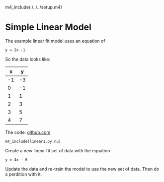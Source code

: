 
m4_include(./../../setup.m4)

# Simple Linear Model

The example linear fit model uses an equation of 

```
y = 2x -1 
```

So the data looks like:

| x | y |
|-----|-----|
| -1 | -3 |
| 0 | -1 |
| 1 | 1 |
| 2 | 3 |
| 3 | 5 |
| 4 | 7 |


The code:
[github.com](https://github.com)

```
m4_include(linear1.py.nu)
```








Create a new linear fit set of data with the equation

```
y = 4x - 6
```

Update the data and re-train the model to use the new set of
data.  Then do a perdition with it.



